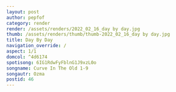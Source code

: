 ```yaml
---
layout: post
author: pepfof
category: render
render: /assets/renders/2022_02_16_day by day.jpg
thumb: /assets/renders/thumb/thumb-2022_02_16_day by day.jpg
title: Day By Day
navigation_override: /
aspect: 1/1
domcol: ^4d6174
spotisong: 6IG1RdwFyFblnG1J9xzL0o
songname: Curve In The Old 1-9
songautr: Ozma
postid: 46
---
```


<!--USER BEGIN 1-->

<!--USER END 1-->

<!--more-->
<!--USER BEGIN 2-->

<!--USER END 2-->

